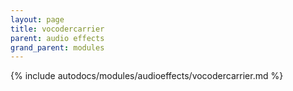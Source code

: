 ```yaml
---
layout: page
title: vocodercarrier
parent: audio effects
grand_parent: modules
---
```


{% include autodocs/modules/audioeffects/vocodercarrier.md %}
